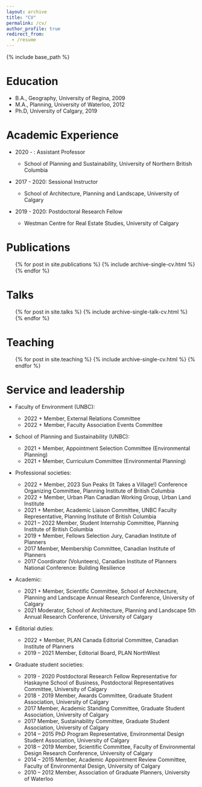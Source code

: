 ```yaml
---
layout: archive
title: "CV"
permalink: /cv/
author_profile: true
redirect_from:
  - /resume
---
```


{% include base_path %}

Education
======
* B.A., Geography, University of Regina, 2009
* M.A., Planning, University of Waterloo, 2012
* Ph.D, University of Calgary, 2019

Academic Experience
======
* 2020 - : Assistant Professor
  * School of Planning and Sustainability, University of Northern British Columbia

* 2017 - 2020: Sessional Instructor
  * School of Architecture, Planning and Landscape, University of Calgary
  
* 2019 - 2020: Postdoctoral Research Fellow
  * Westman Centre for Real Estate Studies, University of Calgary

Publications
======
  <ul>{% for post in site.publications %}
    {% include archive-single-cv.html %}
  {% endfor %}</ul>
  
Talks
======
  <ul>{% for post in site.talks %}
    {% include archive-single-talk-cv.html %}
  {% endfor %}</ul>
  
Teaching
======
  <ul>{% for post in site.teaching %}
    {% include archive-single-cv.html %}
  {% endfor %}</ul>
  
Service and leadership
======
* Faculty of Environment (UNBC):
  * 2022 +		Member, External Relations Committee
  * 2022 +		Member, Faculty Association Events Committee

* School of Planning and Sustainability (UNBC):
  * 2021 +		Member, Appointment Selection Committee (Environmental Planning)
  * 2021 +		Member, Curriculum Committee (Environmental Planning)

* Professional societies:
  *  2022 +	Member, 2023 Sun Peaks (It Takes a Village!) Conference Organizing Committee, Planning Institute of British Columbia
  * 2022 +		Member, Urban Plan Canadian Working Group, Urban Land Institute
  * 2021 + 	Member, Academic Liaison Committee, UNBC Faculty Representative, Planning Institute of British Columbia 
  * 2021 – 2022	Member, Student Internship Committee, Planning Institute of British Columbia 
  * 2019 +	Member, Fellows Selection Jury, Canadian Institute of Planners
  * 2017	Member, Membership Committee, Canadian Institute of Planners
  * 2017	Coordinator (Volunteers), Canadian Institute of Planners National Conference: Building Resilience

* Academic:
  * 2021 +	Member, Scientific Committee, School of Architecture, Planning and Landscape Annual Research Conference, University of Calgary
  * 2021	Moderator, School of Architecture, Planning and Landscape 5th Annual Research Conference, University of Calgary

* Editorial duties:
  * 2022 +	Member, PLAN Canada Editorial Committee, Canadian Institute of Planners
  * 2019 – 2021	Member, Editorial Board, PLAN NorthWest

* Graduate student societies:
  * 2019 - 2020	Postdoctoral Research Fellow Representative for Haskayne School of Business, Postdoctoral Representatives Committee, University of Calgary
  * 2018 - 2019	Member, Awards Committee, Graduate Student Association, University of Calgary
  * 2017	Member, Academic Standing Committee, Graduate Student Association, University of Calgary
  * 2017	Member, Sustainability Committee, Graduate Student Association, University of Calgary
  * 2014 – 2015	PhD Program Representative, Environmental Design Student Association, University of Calgary
  * 2018 – 2019	Member, Scientific Committee, Faculty of Environmental Design Research Conference, University of Calgary
  * 2014 – 2015	Member, Academic Appointment Review Committee, Faculty of Environmental Design, University of Calgary
  * 2010 – 2012	Member, Association of Graduate Planners, University of Waterloo